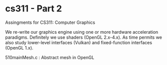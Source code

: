 # cs311 - Part 2
Assingments for CS311: Computer Graphics

We re-write our graphics engine using one or more hardware acceleration paradigms. Definitely we use shaders (OpenGL 2.x-4.x). As time permits we also study lower-level interfaces (Vulkan) and fixed-function interfaces (OpenGL 1.x). 

510mainMesh.c 		 	: Abstract mesh in OpenGL
